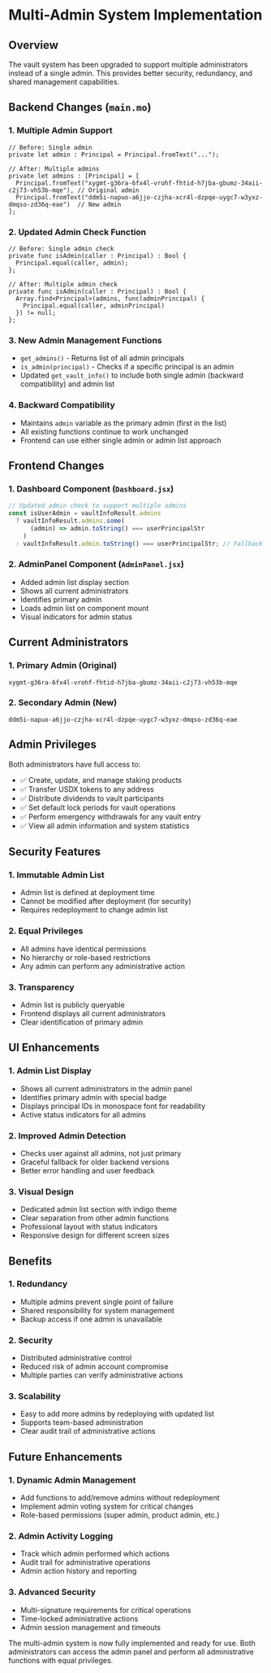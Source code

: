 # Multi-Admin System Implementation

## Overview

The vault system has been upgraded to support multiple administrators instead of a single admin. This provides better security, redundancy, and shared management capabilities.

## Backend Changes (`main.mo`)

### 1. **Multiple Admin Support**

```motoko
// Before: Single admin
private let admin : Principal = Principal.fromText("...");

// After: Multiple admins
private let admins : [Principal] = [
  Principal.fromText("xygmt-g36ra-6fx4l-vrohf-fhtid-h7jba-gbumz-34aii-c2j73-vh53b-mqe"), // Original admin
  Principal.fromText("ddm5i-napuo-a6jjo-czjha-xcr4l-dzpqe-uygc7-w3yxz-dmqso-zd36q-eae")  // New admin
];
```

### 2. **Updated Admin Check Function**

```motoko
// Before: Single admin check
private func isAdmin(caller : Principal) : Bool {
  Principal.equal(caller, admin);
};

// After: Multiple admin check
private func isAdmin(caller : Principal) : Bool {
  Array.find<Principal>(admins, func(adminPrincipal) {
    Principal.equal(caller, adminPrincipal)
  }) != null;
};
```

### 3. **New Admin Management Functions**

- `get_admins()` - Returns list of all admin principals
- `is_admin(principal)` - Checks if a specific principal is an admin
- Updated `get_vault_info()` to include both single admin (backward compatibility) and admin list

### 4. **Backward Compatibility**

- Maintains `admin` variable as the primary admin (first in the list)
- All existing functions continue to work unchanged
- Frontend can use either single admin or admin list approach

## Frontend Changes

### 1. **Dashboard Component (`Dashboard.jsx`)**

```javascript
// Updated admin check to support multiple admins
const isUserAdmin = vaultInfoResult.admins
  ? vaultInfoResult.admins.some(
      (admin) => admin.toString() === userPrincipalStr
    )
  : vaultInfoResult.admin.toString() === userPrincipalStr; // Fallback
```

### 2. **AdminPanel Component (`AdminPanel.jsx`)**

- Added admin list display section
- Shows all current administrators
- Identifies primary admin
- Loads admin list on component mount
- Visual indicators for admin status

## Current Administrators

### 1. **Primary Admin (Original)**

```
xygmt-g36ra-6fx4l-vrohf-fhtid-h7jba-gbumz-34aii-c2j73-vh53b-mqe
```

### 2. **Secondary Admin (New)**

```
ddm5i-napuo-a6jjo-czjha-xcr4l-dzpqe-uygc7-w3yxz-dmqso-zd36q-eae
```

## Admin Privileges

Both administrators have full access to:

- ✅ Create, update, and manage staking products
- ✅ Transfer USDX tokens to any address
- ✅ Distribute dividends to vault participants
- ✅ Set default lock periods for vault operations
- ✅ Perform emergency withdrawals for any vault entry
- ✅ View all admin information and system statistics

## Security Features

### 1. **Immutable Admin List**

- Admin list is defined at deployment time
- Cannot be modified after deployment (for security)
- Requires redeployment to change admin list

### 2. **Equal Privileges**

- All admins have identical permissions
- No hierarchy or role-based restrictions
- Any admin can perform any administrative action

### 3. **Transparency**

- Admin list is publicly queryable
- Frontend displays all current administrators
- Clear identification of primary admin

## UI Enhancements

### 1. **Admin List Display**

- Shows all current administrators in the admin panel
- Identifies primary admin with special badge
- Displays principal IDs in monospace font for readability
- Active status indicators for all admins

### 2. **Improved Admin Detection**

- Checks user against all admins, not just primary
- Graceful fallback for older backend versions
- Better error handling and user feedback

### 3. **Visual Design**

- Dedicated admin list section with indigo theme
- Clear separation from other admin functions
- Professional layout with status indicators
- Responsive design for different screen sizes

## Benefits

### 1. **Redundancy**

- Multiple admins prevent single point of failure
- Shared responsibility for system management
- Backup access if one admin is unavailable

### 2. **Security**

- Distributed administrative control
- Reduced risk of admin account compromise
- Multiple parties can verify administrative actions

### 3. **Scalability**

- Easy to add more admins by redeploying with updated list
- Supports team-based administration
- Clear audit trail of administrative actions

## Future Enhancements

### 1. **Dynamic Admin Management**

- Add functions to add/remove admins without redeployment
- Implement admin voting system for critical changes
- Role-based permissions (super admin, product admin, etc.)

### 2. **Admin Activity Logging**

- Track which admin performed which actions
- Audit trail for administrative operations
- Admin action history and reporting

### 3. **Advanced Security**

- Multi-signature requirements for critical operations
- Time-locked administrative actions
- Admin session management and timeouts

The multi-admin system is now fully implemented and ready for use. Both administrators can access the admin panel and perform all administrative functions with equal privileges.
